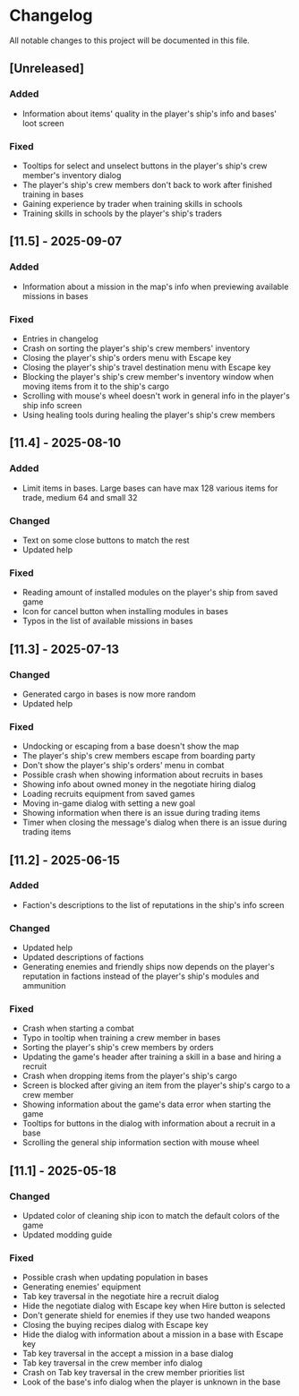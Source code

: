 # Changelog
All notable changes to this project will be documented in this file.

## [Unreleased]

### Added
- Information about items' quality in the player's ship's info and bases' loot
  screen

### Fixed
- Tooltips for select and unselect buttons in the player's ship's crew member's
  inventory dialog
- The player's ship's crew members don't back to work after finished training
  in bases
- Gaining experience by trader when training skills in schools
- Training skills in schools by the player's ship's traders

## [11.5] - 2025-09-07

### Added
- Information about a mission in the map's info when previewing available
  missions in bases

### Fixed
- Entries in changelog
- Crash on sorting the player's ship's crew members' inventory
- Closing the player's ship's orders menu with Escape key
- Closing the player's ship's travel destination menu with Escape key
- Blocking the player's ship's crew member's inventory window when moving
  items from it to the ship's cargo
- Scrolling with mouse's wheel doesn't work in general info in the player's
  ship info screen
- Using healing tools during healing the player's ship's crew members

## [11.4] - 2025-08-10

### Added
- Limit items in bases. Large bases can have max 128 various items for trade,
  medium 64 and small 32

### Changed
- Text on some close buttons to match the rest
- Updated help

### Fixed
- Reading amount of installed modules on the player's ship from saved game
- Icon for cancel button when installing modules in bases
- Typos in the list of available missions in bases

## [11.3] - 2025-07-13

### Changed
- Generated cargo in bases is now more random
- Updated help

### Fixed
- Undocking or escaping from a base doesn't show the map
- The player's ship's crew members escape from boarding party
- Don't show the player's ship's orders' menu in combat
- Possible crash when showing information about recruits in bases
- Showing info about owned money in the negotiate hiring dialog
- Loading recruits equipment from saved games
- Moving in-game dialog with setting a new goal
- Showing information when there is an issue during trading items
- Timer when closing the message's dialog when there is an issue during trading
  items

## [11.2] - 2025-06-15

### Added
- Faction's descriptions to the list of reputations in the ship's info screen

### Changed
- Updated help
- Updated descriptions of factions
- Generating enemies and friendly ships now depends on the player's reputation
  in factions instead of the player's ship's modules and ammunition

### Fixed
- Crash when starting a combat
- Typo in tooltip when training a crew member in bases
- Sorting the player's ship's crew members by orders
- Updating the game's header after training a skill in a base and hiring a
  recruit
- Crash when dropping items from the player's ship's cargo
- Screen is blocked after giving an item from the player's ship's cargo to a
  crew member
- Showing information about the game's data error when starting the game
- Tooltips for buttons in the dialog with information about a recruit in a
  base
- Scrolling the general ship information section with mouse wheel

## [11.1] - 2025-05-18

### Changed
- Updated color of cleaning ship icon to match the default colors of the
  game
- Updated modding guide

### Fixed
- Possible crash when updating population in bases
- Generating enemies' equipment
- Tab key traversal in the negotiate hire a recruit dialog
- Hide the negotiate dialog with Escape key when Hire button is selected
- Don't generate shield for enemies if they use two handed weapons
- Closing the buying recipes dialog with Escape key
- Hide the dialog with information about a mission in a base with Escape key
- Tab key traversal in the accept a mission in a base dialog
- Tab key traversal in the crew member info dialog
- Crash on Tab key traversal in the crew member priorities list
- Look of the base's info dialog when the player is unknown in the base
